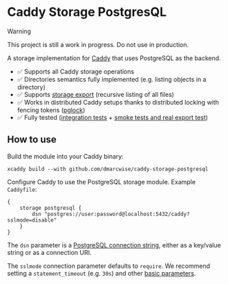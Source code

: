 # Caddy Storage PostgresQL

> [!WARNING]
> This project is still a work in progress. Do not use in production.

A storage implementation for [Caddy](https://caddyserver.com/) that uses PostgreSQL as the backend.

- ✅ Supports all Caddy storage operations
- ✅ Directories semantics fully implemented (e.g. listing objects in a directory)
- ✅ Supports [storage export](https://caddyserver.com/docs/command-line#caddy-storage) (recursive listing of all
  files)
- ✅ Works in distributed Caddy setups thanks to distributed locking with fencing tokens ([pglock](https://github.com/cirello-io/pglock))
- ✅ Fully tested ([integration tests](https://github.com/dmarcwise/caddy-storage-postgresql/blob/main/storage_test.go) + [smoke tests and real export test](https://github.com/dmarcwise/caddy-storage-postgresql/blob/main/.github/workflows/test.yml))

## How to use

Build the module into your Caddy binary:

```shell
xcaddy build --with github.com/dmarcwise/caddy-storage-postgresql
```

Configure Caddy to use the PostgreSQL storage module. Example `Caddyfile`:

```caddy
{
    storage postgresql {
        dsn "postgres://user:password@localhost:5432/caddy?sslmode=disable"
    }
}
```

The `dsn` parameter is a [PostgreSQL connection string](https://www.postgresql.org/docs/current/libpq-connect.html#LIBPQ-CONNSTRING), either as a key/value string or as a connection URI.

The `sslmode` connection parameter defaults to `require`. We recommend setting a `statement_timeout` (e.g. `30s`) and other [basic parameters](https://brandur.org/fragments/postgres-parameters).
